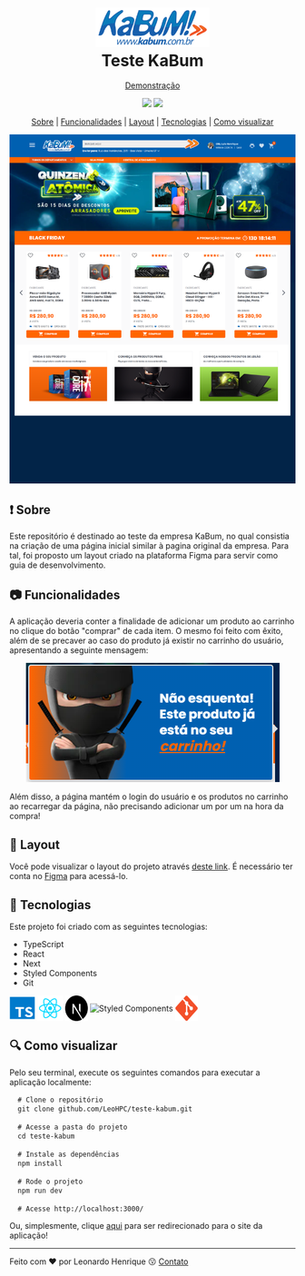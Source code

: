 <h1 align="center">
  <img src="https://raw.githubusercontent.com/LeoHPC/teste-kabum/b03bde245f7e6cbe9cfc570fb1a427b193517a64/public/images/logo.svg" width="200">
  <br>
  Teste KaBum
</h1>

<p align="center">
  <a href="https://teste-kabum.vercel.app">Demonstração</a>
</p>

<p align="center">
  <img src="https://img.shields.io/github/languages/top/leohpc/teste-kabum">
  <img src="https://img.shields.io/github/stars/leohpc/teste-kabum">
</p>

<p align="center">
  <a href="#exclamation-sobre">Sobre</a> | <a href="#camera-funcionalidades">Funcionalidades</a> | <a href="#newspaper-layout">Layout</a> | <a href="#rocket-tecnologias">Tecnologias</a> | <a href="#mag-como-visualizar">Como visualizar</a>
</p>

<img src="https://raw.githubusercontent.com/LeoHPC/teste-kabum/main/src/demo/demo_01.png">

## :exclamation: Sobre

Este repositório é destinado ao teste da empresa KaBum, no qual consistia na criação de uma página inicial similar à pagina original da empresa. Para tal, foi proposto um layout criado na plataforma Figma para servir como guia de desenvolvimento.

## :camera: Funcionalidades

A aplicação deveria conter a finalidade de adicionar um produto ao carrinho no clique do botão "comprar" de cada item. O mesmo foi feito com êxito, além de se precaver ao caso do produto já existir no carrinho do usuário, apresentando a seguinte mensagem:

<div align="center">
  <img src="https://raw.githubusercontent.com/LeoHPC/teste-kabum/main/src/demo/demo_02.png">
</div>

Além disso, a página mantém o login do usuário e os produtos no carrinho ao recarregar da página, não precisando adicionar um por um na hora da compra!

## :newspaper: Layout

Você pode visualizar o layout do projeto através [deste link](https://www.figma.com/file/XQ1KqEcyYtdw0GRcu4MkPf/kabum-home?node-id=62%3A7174). É necessário ter conta no [Figma](http://figma.com/) para acessá-lo.

## :rocket: Tecnologias

Este projeto foi criado com as seguintes tecnologias:

- TypeScript
- React
- Next
- Styled Components
- Git

<div style="display: inline_block">
    <img align="center" alt="TypeScript" height="40" width="45" src="https://github.com/devicons/devicon/blob/master/icons/typescript/typescript-original.svg">
    <img align="center" alt="ReactJS" height="45" width="45" src="https://github.com/vscode-icons/vscode-icons/blob/master/icons/file_type_reactjs.svg">
    <img align="center" alt="Nextjs" height="45" width="40" src="https://github.com/devicons/devicon/blob/master/icons/nextjs/nextjs-original.svg" />
    <img align="center" alt="Styled Components" height="45" width="45" src="https://www.styled-components.com/atom.png" />
    <img align="center" alt="Git" height="45" width="40" src="https://github.com/devicons/devicon/blob/master/icons/git/git-original.svg" />
</div>

## :mag: Como visualizar

Pelo seu terminal, execute os seguintes comandos para executar a aplicação localmente:
```shell
  # Clone o repositório
  git clone github.com/LeoHPC/teste-kabum.git
  
  # Acesse a pasta do projeto
  cd teste-kabum
  
  # Instale as dependências 
  npm install
  
  # Rode o projeto
  npm run dev
  
  # Acesse http://localhost:3000/
```
Ou, simplesmente, clique <a href="https://teste-kabum.vercel.app">aqui</a> para ser redirecionado para o site da aplicação!

---

Feito com ❤ por Leonardo Henrique :kissing: [Contato](https://www.linkedin.com/in/leonardo-henrique-33a3ab210)
